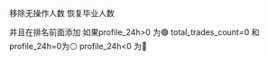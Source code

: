 移除无操作人数 恢复毕业人数

并且在排名前面添加 如果profile_24h>0 为🟢 total_trades_count=0 和 profile_24h=0为⚪ profile_24h<0 为🔴